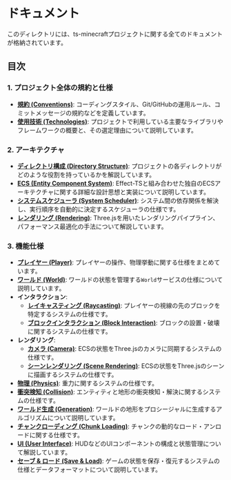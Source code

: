 # ドキュメント

このディレクトリには、ts-minecraftプロジェクトに関する全てのドキュメントが格納されています。

## 目次

### 1. プロジェクト全体の規約と仕様

- [**規約 (Conventions)**](./project/conventions.md): コーディングスタイル、Git/GitHubの運用ルール、コミットメッセージの規約などを定義しています。
- [**使用技術 (Technologies)**](./project/technologies.md): プロジェクトで利用している主要なライブラリやフレームワークの概要と、その選定理由について説明しています。

### 2. アーキテクチャ

- [**ディレクトリ構成 (Directory Structure)**](./architecture/directory_structure.md): プロジェクトの各ディレクトリがどのような役割を持っているかを解説しています。
- [**ECS (Entity Component System)**](./architecture/ecs.md): Effect-TSと組み合わせた独自のECSアーキテクチャに関する詳細な設計思想と実装について説明しています。
- [**システムスケジューラ (System Scheduler)**](./architecture/system-scheduler.md): システム間の依存関係を解決し、実行順序を自動的に決定するスケジューラの仕様です。
- [**レンダリング (Rendering)**](./architecture/rendering.md): Three.jsを用いたレンダリングパイプライン、パフォーマンス最適化の手法について解説しています。

### 3. 機能仕様

- [**プレイヤー (Player)**](./features/player.md): プレイヤーの操作、物理挙動に関する仕様をまとめています。
- [**ワールド (World)**](./features/world.md): ワールドの状態を管理する`World`サービスの仕様について説明しています。
- **インタラクション**:
  - [**レイキャスティング (Raycasting)**](./features/raycasting.md): プレイヤーの視線の先のブロックを特定するシステムの仕様です。
  - [**ブロックインタラクション (Block Interaction)**](./features/block-interaction.md): ブロックの設置・破壊に関するシステムの仕様です。
- **レンダリング**:
  - [**カメラ (Camera)**](./features/camera.md): ECSの状態をThree.jsのカメラに同期するシステムの仕様です。
  - [**シーンレンダリング (Scene Rendering)**](./features/scene.md): ECSの状態をThree.jsのシーンに描画するシステムの仕様です。
- [**物理 (Physics)**](./features/physics.md): 重力に関するシステムの仕様です。
- [**衝突検知 (Collision)**](./features/collision.md): エンティティと地形の衝突検知・解決に関するシステムの仕様です。
- [**ワールド生成 (Generation)**](./features/generation.md): ワールドの地形をプロシージャルに生成するアルゴリズムについて説明しています。
- [**チャンクローディング (Chunk Loading)**](./features/chunk-loading.md): チャンクの動的なロード・アンロードに関する仕様です。
- [**UI (User Interface)**](./features/ui.md): HUDなどのUIコンポーネントの構成と状態管理について解説しています。
- [**セーブ & ロード (Save & Load)**](./features/save_load.md): ゲームの状態を保存・復元するシステムの仕様とデータフォーマットについて説明しています。
